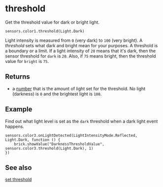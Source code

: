 # threshold

Get the threshold value for dark or bright light.

```sig
sensors.color1.threshold(Light.Dark)
```

Light intensity is measured from `0` (very dark) to `100` (very bright). A *threshold* sets what dark and bright mean for your purposes. A threshold is a boundary or a limit. If a light intensity of `20` means that it's dark, then the sensor threshold for `dark` is `20`. Also, if `75` means bright, then the threshold value for `bright` is `75`.

## Returns

* a [number](/types/number) that is the amount of light set for the threshold. No light (darkness) is `0` and the brightest light is `100`.

## Example

Find out what light level is set as the `dark` threshold when a dark light event happens.

```blocks
sensors.color3.onLightDetected(LightIntensityMode.Reflected, Light.Dark, function () {
    brick.showValue("DarknessThresholdValue", sensors.color3.threshold(Light.Dark), 1)
})
```

## See also

[set threshold](/reference/sensors/color-sensor/set-threshold)